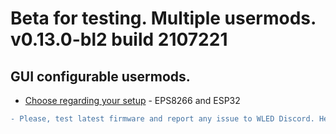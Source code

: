 # Beta for testing. Multiple usermods. v0.13.0-bl2 build 2107221

## GUI configurable usermods.

- [Choose regarding your setup](https://github.com/srg74/WLED-wemos-shield/tree/master/resources/experimental/Firmware) - EPS8266 and ESP32

```diff
- Please, test latest firmware and report any issue to WLED Discord. Help highly anticipated and appreciated!
